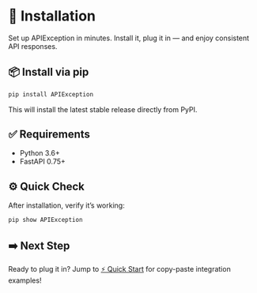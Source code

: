 # 🚀 Installation

Set up APIException in minutes.
Install it, plug it in — and enjoy consistent API responses.

## 📦 Install via pip

```bash
pip install APIException
```
This will install the latest stable release directly from PyPI.

## ✅ Requirements
- Python 3.6+
- FastAPI 0.75+

## ⚙️ Quick Check

After installation, verify it’s working:
```bash
pip show APIException
```

## ➡️ Next Step

Ready to plug it in?
Jump to [⚡ Quick Start](usage/quick_start.md) for copy-paste integration examples!